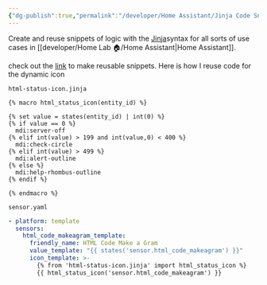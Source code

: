 ```yaml
---
{"dg-publish":true,"permalink":"/developer/Home Assistant/Jinja Code Snippet/"}
---
```


Create and reuse snippets of logic with the [Jinja](https://palletsprojects.com/p/jinja/)syntax for all sorts of use cases in [[developer/Home Lab 🏠/Home Assistant\|Home Assistant]]. 

check out the [link](https://www.home-assistant.io/blog/2023/04/05/release-20234/#macros-for-your-templates) to make reusable snippets. Here is how I reuse code for the dynamic icon

`html-status-icon.jinja`
```jinja
{% macro html_status_icon(entity_id) %}

{% set value = states(entity_id) | int(0) %}
{% if value == 0 %}
  mdi:server-off
{% elif int(value) > 199 and int(value,0) < 400 %}
  mdi:check-circle
{% elif int(value) > 499 %}
  mdi:alert-outline
{% else %}
  mdi:help-rhombus-outline
{% endif %}

{% endmacro %}
```

`sensor.yaml`
```yml
- platform: template
  sensors:
    html_code_makeagram_template:
      friendly_name: HTML Code Make a Gram
      value_template: "{{ states('sensor.html_code_makeagram') }}"
      icon_template: >-
        {% from 'html-status-icon.jinja' import html_status_icon %}
        {{ html_status_icon('sensor.html_code_makeagram') }}
```
